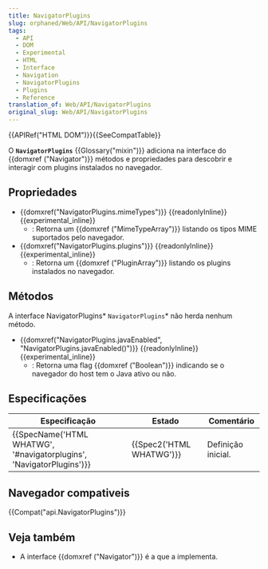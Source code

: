 ```yaml
---
title: NavigatorPlugins
slug: orphaned/Web/API/NavigatorPlugins
tags:
  - API
  - DOM
  - Experimental
  - HTML
  - Interface
  - Navigation
  - NavigatorPlugins
  - Plugins
  - Reference
translation_of: Web/API/NavigatorPlugins
original_slug: Web/API/NavigatorPlugins
---
```


{{APIRef("HTML DOM")}}{{SeeCompatTable}}

O **`NavigatorPlugins`** {{Glossary("mixin")}} adiciona na interface do {{domxref ("Navigator")}} métodos e propriedades para descobrir e interagir com plugins instalados no navegador.

## Propriedades

- {{domxref("NavigatorPlugins.mimeTypes")}} {{readonlyInline}}{{experimental_inline}}
  - : Retorna um {{domxref ("MimeTypeArray")}} listando os tipos MIME suportados pelo navegador.
- {{domxref("NavigatorPlugins.plugins")}} {{readonlyInline}}{{experimental_inline}}
  - : Retorna um {{domxref ("PluginArray")}} listando os plugins instalados no navegador.

## Métodos

A interface NavigatorPlugins* `NavigatorPlugins`* não herda nenhum método.

- {{domxref("NavigatorPlugins.javaEnabled", "NavigatorPlugins.javaEnabled()")}} {{readonlyInline}}{{experimental_inline}}
  - : Retorna uma flag {{domxref ("Boolean")}} indicando se o navegador do host tem o Java ativo ou não.

## Especificações

| Especificação                                                                                | Estado                           | Comentário         |
| -------------------------------------------------------------------------------------------- | -------------------------------- | ------------------ |
| {{SpecName('HTML WHATWG', '#navigatorplugins', 'NavigatorPlugins')}} | {{Spec2('HTML WHATWG')}} | Definição inicial. |

## Navegador compativeis

{{Compat("api.NavigatorPlugins")}}

## Veja também

- A interface {{domxref ("Navigator")}} é a que a implementa.
